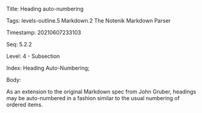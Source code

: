Title:  Heading auto-numbering

Tags:   levels-outline.5 Markdown.2 The Notenik Markdown Parser

Timestamp: 20210607233103

Seq:    5.2.2

Level:  4 - Subsection

Index:  Heading Auto-Numbering; 

Body: 

As an extension to the original Markdown spec from John Gruber, headings may be auto-numbered in a fashion similar to the usual numbering of ordered items. 

